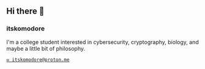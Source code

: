 ## Hi there 👋
### itskomodore

I'm a college student interested in cybersecurity, cryptography, biology, and maybe a little bit of philosophy.

[`✉️ itskomodore@proton.me`](mailto:itskomodore@proton.me)

<!--
**itskomodore/itskomodore** is a ✨ _special_ ✨ repository because its `README.md` (this file) appears on your GitHub profile.

Here are some ideas to get you started:

- 🔭 I’m currently working on ...
- 🌱 I’m currently learning ...
- 👯 I’m looking to collaborate on ...
- 🤔 I’m looking for help with ...
- 💬 Ask me about ...
- 📫 How to reach me: ...
- 😄 Pronouns: ...
- ⚡ Fun fact: ...
-->
